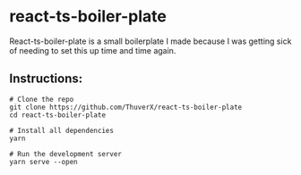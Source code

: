 # react-ts-boiler-plate

React-ts-boiler-plate is a small boilerplate I made because I was getting sick of needing to set this up time and time again.

## Instructions:

```
# Clone the repo
git clone https://github.com/ThuverX/react-ts-boiler-plate
cd react-ts-boiler-plate

# Install all dependencies
yarn

# Run the development server
yarn serve --open
```
